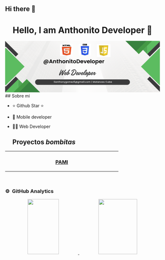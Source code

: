 ## Hi there 👋

<!--
**Anthonito31/Anthonito31** is a ✨ _special_ ✨ repository because its `README.md` (this file) appears on your GitHub profile.

Here are some ideas to get you started:

- 🔭 I’m currently working on ...
- 🌱 I’m currently learning ...
- 👯 I’m looking to collaborate on ...
- 🤔 I’m looking for help with ...
- 💬 Ask me about ...
- 📫 How to reach me: ...
- 😄 Pronouns: ...
- ⚡ Fun fact: ...
-->

<div align="center">
<h1 align="center">Hello, I am Anthonito Developer 👋</h1>

<img src="https://github.com/Anthonito31/MiPrimeraWeb/blob/main/imagenes/Welcome%20To%20Our%20Company.png">
</div>
## Sobre mi

- ⭐ Github Star ⭐ 
- 📲 Mobile developer
- 👨‍💻 Web Developer

  


  ## Proyectos *bombitas*
<table>
<tr>
<!-- <td width="45%">
<h3 align="center">Mi primera Web</h3>
<div align="center">
<a href="https://github.com/Anthonito31/MiPrimeraWeb.git" target="_blank"><img src="https://github.com/Anthonito31/MiPrimeraWeb/blob/main/imagenes/programmingWeb.jpg" width="400" alt="Mi primera Web"></a>
</td>  -->
  <td width="15%">
<div align="center">
<a href="https://github.com/Anthonito31/PamiApp.git" target="_blank"><h3 align="center">PAMI</h3></a>
</td>  
</table>                                                                                 
</div>
<br>


### ⚙️ &nbsp;GitHub Analytics

<p align="center">
<a href="https://github.com/Anthonito31">
  <img height="180em" width = "45%" src="https://github-readme-stats-eight-theta.vercel.app/api?username=Anthonito31&show_icons=true&theme=algolia&include_all_commits=true&count_private=true"/>
  <img height="180em" width = "50%" src="https://github-readme-stats-eight-theta.vercel.app/api/top-langs/?username=Anthonito31&layout=compact&langs_count=8&theme=algolia"/>
</a>
</p>

